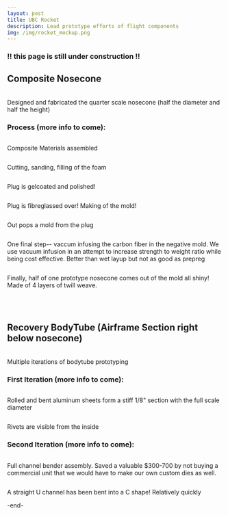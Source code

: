 ```yaml
---
layout: post
title: UBC Rocket 
description: Lead prototype efforts of flight components
img: /img/rocket_mockup.png
---
```

<h3> !! this page is still under construction !! </h3>

<h2> Composite Nosecone </h2>

<br/>
Designed and fabricated the quarter scale nosecone (half the diameter and half the height)
<br/>
<div>
  <img src="{{ site.baseurl }}/img/comp_cad.png" alt="" title=""/>
</div>


<h3> Process (more info to come): </h3>

<div class="img_row">
  <img src="{{ site.baseurl }}/img/comp_materials.JPG" alt="" title="composite materials"/>
  <p> Composite Materials assembled </p>

  <img src="{{ site.baseurl }}/img/comp_foam.JPG" alt="" title=""/>
  <p> Cutting, sanding, filling of the foam </p>

  <img src="{{ site.baseurl }}/img/comp_gelcoat.JPG" alt="" title=""/>
  <p> Plug is gelcoated and polished! </p>

  <img src="{{ site.baseurl }}/img/comp_fibreglass.JPG" alt="" title=""/>
  <p> Plug is fibreglassed over! Making of the mold! </p>

  <img src="{{ site.baseurl }}/img/comp_postpull.JPG" alt="" title=""/>
  <p> Out pops a mold from the plug </p>

  <img src="{{ site.baseurl }}/img/comp_infusion.JPG" alt="" title=""/>
  <p> One final step-- vaccum infusing the carbon fiber in the negative mold. We use vacuum infusion in an attempt to increase strength to weight ratio while being cost effective. Better than wet layup but not as good as prepreg</p>

  <img src="{{ site.baseurl }}/img/comp_nosecone_outside.JPG" alt="" title=""/>
  <p> Finally, half of one prototype nosecone comes out of the mold all shiny! Made of 4 layers of twill weave. </p>
</div>

<br/><br/>

<h2> Recovery BodyTube (Airframe Section right below nosecone) </h2>

<br/>
Multiple iterations of bodytube prototyping
<br/>
<div>
  <img src="{{ site.baseurl }}/img/bt2.png" alt="" title=""/>
</div>

<h3> First Iteration (more info to come): </h3>

<div class="img_row">
  <img src="{{ site.baseurl }}/img/pt_1_outside.JPG" alt="" title=""/>
  <p> Rolled and bent aluminum sheets form a stiff 1/8" section with the full scale diameter </p>

  <img src="{{ site.baseurl }}/img/pt_1_inside.JPG" alt="" title=""/>
  <p> Rivets are visible from the inside </p>

</div>

<h3> Second Iteration (more info to come): </h3>
<div class="img_row">
  <img src="{{ site.baseurl }}/img/pt_cb_4.JPG" alt="" title=""/>
  <p> Full channel bender assembly. Saved a valuable $300-700 by not buying a commercial unit that we would have to make our own custom dies as well. </p>

  <img src="{{ site.baseurl }}/img/pt_cb_3.JPG" alt="" title=""/>
  <p> A straight U channel has been bent into a C shape! Relatively quickly </p>

</div>

-end-
<br/><br/>